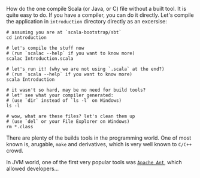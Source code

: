 How do the one compile Scala (or Java, or C) file without a built tool. It is
quite easy to do. If you have a compiler, you can do it directly. Let's compile
the application in `introduction` directory directly as an excersise:
```
# assuming you are at `scala-bootstrap/sbt`
cd introduction

# let's compile the stuff now
# (run `scalac --help` if you want to know more)
scalac Introduction.scala

# let's run it! (why we are not using `.scala` at the end?)
# (run `scala --help` if you want to know more)
scala Introduction

# it wasn't so hard, may be no need for build tools?
# let' see what your compiler generated:
# (use `dir` instead of `ls -l` on Windows)
ls -l

# wow, what are these files? let's clean them up
# (use `del` or your File Explorer on Windows)
rm *.class
```

There are plenty of the builds tools in the programming world. One of most known
is, arugable, `make` and derivatives, which is very well known to `C/C++` crowd.

In JVM world, one of the first very popular tools was
[`Apache Ant`](https://ant.apache.org/), which allowed developers...
